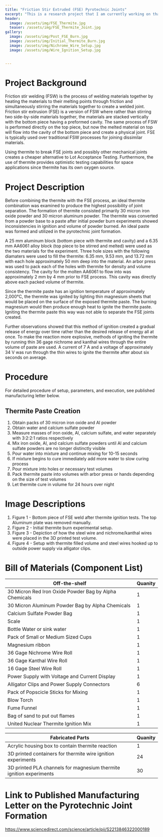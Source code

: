 ```yaml
---
title: "Friction Stir Extruded (FSE) Pyrotechnic Joints"
excerpt: "This is a research project that I am currently working on that examines the use of thermite to separate FSE joints of dissimilar materials."
header:
  image: /assets/img/FSE_Thermite.jpg
  teaser: /assets/img/FSE_Thermite_Joint.jpg
gallery:
  image: /assets/img/Post_FSE_Burn.jpg
  image: /assets/img/Initial_Thermite_Burn.jpg
  image: /assets/img/Nichrome_Wire_Setup.jpg
  image: /assets/img/Wire_Ignition_Setup.jpg
  

---
```

# Project Background 

Friction stir welding (FSW) is the process of welding materials together by heating the materials to their melting points through friction and simultaneously stirring the materials together to create a welded joint. Friction stir extrusion (FSE) is a version of FSW where rather than stirring two side-by-side materials together, the materials are stacked vertically with the bottom piece having a preformed cavity. The same process of FSW is performed directly on the top piece, but now the melted material on top will flow into the cavity of the bottom piece and create a physical joint. FSE is typically used over traditional FSW processes for joining dissimilar materials.

Using thermite to break FSE joints and possibly other mechanical joints creates a cheaper alternative to Lot Acceptance Testing. Furthermore, the use of thermite provides optimistic testing capabilities for space applications since thermite has its own oxygen source.

# Project Description


Before combining the thermite with the FSE process, an ideal thermite combination was examined to produce the highest possibility of joint separation. The formation of thermite consisted primarily 30 micron iron oxide powder and 30 micron aluminum powder. The thermite was converted from a powder base to a paste after initial powder burn experiments showed inconsistencies in ignition and volume of powder burned. An ideal paste was formed and utilized in the pyrotechnic joint formation. 

A 25 mm aluminum block (bottom piece with thermite and cavity) and a 6.35 mm AA6061 alloy block (top piece to be stirred and melted) were used as the two materials for the experiment. Three hole sizes with the following diamaters were used to fill the thermite: 6.35 mm, 9.53 mm, and 13.72 mm with each hole approximately 50 mm deep into the material. An arbor press was used to pack each of the holes with thermite for density and volume consistency. The cavity for the molten AA6061 to flow into was approximately 2 mm by 4 mm prior to FSE process. This cavity was directly above each packed volume of thermite.

Since the thermite paste has an ignition temperature of approximately 2,000°C, the thermite was ignited by lighting thin magnesium sheets that would be placed on the surface of the exposed thermite paste. The burning magnesium would then produce enough heat to ignite the thermite paste. Igniting the thermite paste this way was not able to separate the FSE joints created.

Further observations showed that this method of ignition created a gradual release of energy over time rather than the desired release of energy all at once. To make the reaction more explosive, methods of igniting the thermite by running thin 36 gage nichrome and kanthal wires through the entire volume of paste are used. A current of 7 A and a voltage of approximately 34 V was run through the thin wires to ignite the thermite after about six seconds on average. 

# Procedure

For detailed procedure of setup, parameters, and execution, see published manufacturing letter below.

## Thermite Paste Creation
1. Obtain packs of 30 micron iron oxide and Al powder
2. Obtain water and calcium sulfate powder
3. Measure masses of iron oxide, Al, calcium sulfate, and water separately with 3:2:2:1 ratios respectively
4. Mix iron oxide, Al, and calcium sulfate powders until Al and calcium sulfate powders are no longer distinctly visible
5. Pour water into mixture and continue mixing for 10-15 seconds
6. If mixture begins to cure immediately add more water to slow curing process
7. Pour mixture into holes or necessary test volumes
8. Pack thermite paste into volumes with arbor press or hands depending on the size of test volumes
9. Let thermite cure in volume for 24 hours over night

# Image Descriptions

1. Figure 1 - Bottom piece of FSE weld after thermite ignition tests. The top Aluminum plate was removed manually.
2. Figure 2 - Initial thermite burn experimental setup.
3. Figure 3 - Depiction of how the steel wire and nichrome/kanthal wires were placed in the 3D printed test volume.
4. Figure 4 - Setup with thermite filled volume and steel wires hooked up to outside power supply via alligator clips.

# Bill of Materials (Component List)

| Off-the-shelf  | Quanity |
| ------------- | ------------- |
| 30 Micron Red Iron Oxide Powder Bag by Alpha Chemicals  | 1 |
| 30 Micron Aluminum Powder Bag by Alpha Chemicals | 1  |
| Calcium Sulfate Powder Bag  | 1  |
| Scale  | 1  |
| Bottle Water or sink water | 1  |
| Pack of Small or Medium Sized Cups  | 1  |
| Magnesium ribbon  | 1  |
| 36 Gage Nichrome Wire Roll  | 1  |
| 36 Gage Kanthal Wire Roll  | 1  |
| 16 Gage Steel Wire Roll  | 1 |
| Power Supply with Voltage and Current Display  | 1  |
| Alligator Clips and Power Supply Connectors  | 6  |
| Pack of Popscicle Sticks for Mixing | 1  |
| Blow Torch  | 1  |
| Fume Funnel | 1 |
| Bag of sand to put out flames | 1 |
| United Nuclear Thermite Ignition Mix  | 1 |

| Fabricated Parts  | Quanity |
| ------------- | ------------- |
| Acrylic housing box to contain thermite reaction  | 1 |
| 3D printed containers for thermite wire ignition experiments  | 24 |
| 3D printed PLA channels for magnesium thermite ignition experiments  | 30|


# Link to Published Manufacturing Letter on the Pyrotechnic Joint Formation

https://www.sciencedirect.com/science/article/pii/S2213846322000189
